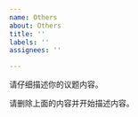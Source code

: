 ```yaml
---
name: Others
about: Others
title: ''
labels: ''
assignees: ''

---
```


请仔细描述你的议题内容。

请删除上面的内容并开始描述内容。
